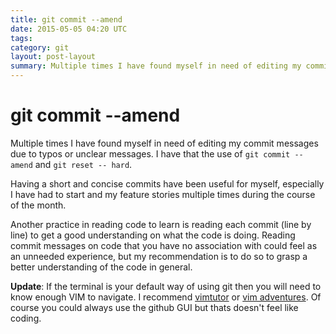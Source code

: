 ```yaml
---
title: git commit --amend
date: 2015-05-05 04:20 UTC
tags:
category: git
layout: post-layout
summary: Multiple times I have found myself in need of editing my commit messages due to typos or unclear messages. I have that the use of git commit --amend and git reset -- hard.
---
```

# git commit --amend

Multiple times I have found myself in need of editing my commit messages due to typos or unclear messages. I have that the use of  `git commit --amend` and `git reset -- hard`.

Having a short and concise commits have been useful for myself, especially I have had to start and my feature stories multiple times during the course of the month.

Another practice in reading code to learn is reading each commit (line by line) to get a good understanding on what the code is doing. Reading commit messages on code that you have no association with could feel as an unneeded experience, but my recommendation is to do so to grasp a better understanding of the code in general.

**Update**: If the terminal is your default way of using git then you will need to know enough VIM to navigate. I recommend [vimtutor](http://superuser.com/questions/246487/how-to-use-vimtutor) or [vim adventures](http://vim-adventures.com/). Of course you could always use the github GUI but thats doesn't feel like coding.
